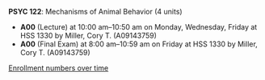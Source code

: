 **PSYC 122**: Mechanisms of Animal Behavior (4 units)

- **A00** (Lecture) at 10:00 am–10:50 am on Monday, Wednesday, Friday at HSS 1330 by Miller, Cory T. (A09143759)
- **A00** (Final Exam) at 8:00 am–10:59 am on Friday at HSS 1330 by Miller, Cory T. (A09143759)

[Enrollment numbers over time](./PSYC122.tsv)
